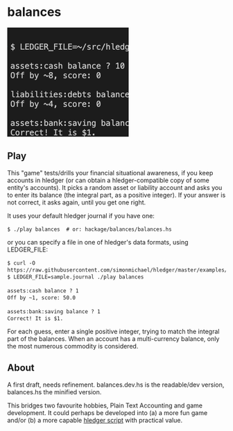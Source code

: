 # balances

![](balances.png)

## Play

This "game" tests/drills your financial situational awareness,
if you keep accounts in hledger (or can obtain a hledger-compatible
copy of some entity's accounts). It picks a random asset or liability account
and asks you to enter its balance (the integral part, as a positive integer).
If your answer is not correct, it asks again, until you get one right.

It uses your default hledger journal if you have one:
```
$ ./play balances  # or: hackage/balances/balances.hs
```

or you can specify a file in one of hledger's data formats, using LEDGER_FILE:
```
$ curl -O https://raw.githubusercontent.com/simonmichael/hledger/master/examples/sample.journal
$ LEDGER_FILE=sample.journal ./play balances

assets:cash balance ? 1
Off by ~1, score: 50.0

assets:bank:saving balance ? 1
Correct! It is $1.
```

For each guess, enter a single positive integer, trying to match the integral
part of the balances. When an account has a multi-currency balance, only
the most numerous commodity is considered.

## About

A first draft, needs refinement. 
balances.dev.hs is the readable/dev version, balances.hs the minified version.

This bridges two favourite hobbies, Plain Text Accounting and game development. 
It could perhaps be developed into (a) a more fun game and/or (b) a more capable
[hledger script](https://hledger.org/scripts.html) with practical value.
